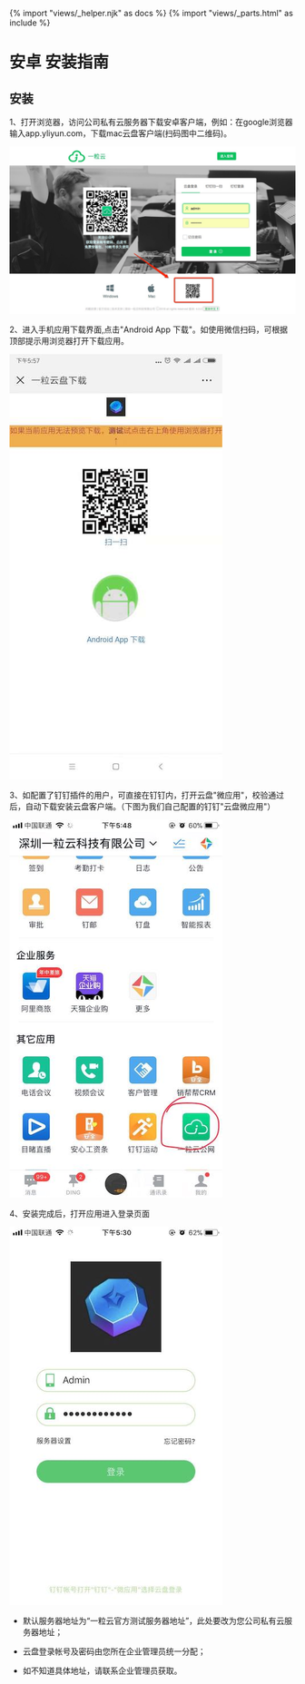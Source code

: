 {% import "views/_helper.njk" as docs %}
{% import "views/_parts.html" as include %}

# 安卓 安装指南

## 安装

1、打开浏览器，访问公司私有云服务器下载安卓客户端，例如：在google浏览器输入app.yliyun.com，下载mac云盘客户端(扫码图中二维码)。

<img src="images/setup/android-1.jpeg" class="img-responsive" alt="">

2、进入手机应用下载界面,点击"Android App 下载"。如使用微信扫码，可根据顶部提示用浏览器打开下载应用。

<img src="images/setup/android-2.jpeg" class="img-responsive" alt="">


3、如配置了钉钉插件的用户，可直接在钉钉内，打开云盘"微应用"，校验通过后，自动下载安装云盘客户端。（下图为我们自己配置的钉钉"云盘微应用"）

<img src="images/setup/android-3.jpeg" class="img-responsive" alt="">

4、安装完成后，打开应用进入登录页面

<img src="images/setup/ios-2.jpeg" class="img-responsive" alt="">

 - 默认服务器地址为“一粒云官方测试服务器地址”，此处要改为您公司私有云服务器地址；

 - 云盘登录帐号及密码由您所在企业管理员统一分配；

 - 如不知道具体地址，请联系企业管理员获取。

